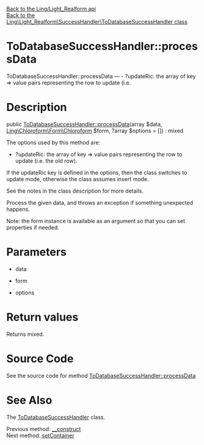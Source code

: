 [Back to the Ling/Light_Realform api](https://github.com/lingtalfi/Light_Realform/blob/master/doc/api/Ling/Light_Realform.md)<br>
[Back to the Ling\Light_Realform\SuccessHandler\ToDatabaseSuccessHandler class](https://github.com/lingtalfi/Light_Realform/blob/master/doc/api/Ling/Light_Realform/SuccessHandler/ToDatabaseSuccessHandler.md)


ToDatabaseSuccessHandler::processData
================



ToDatabaseSuccessHandler::processData — - ?updateRic: the array of key => value pairs representing the row to update (i.e.




Description
================


public [ToDatabaseSuccessHandler::processData](https://github.com/lingtalfi/Light_Realform/blob/master/doc/api/Ling/Light_Realform/SuccessHandler/ToDatabaseSuccessHandler/processData.md)(array $data, [Ling\Chloroform\Form\Chloroform](https://github.com/lingtalfi/Chloroform) $form, ?array $options = []) : mixed




The options used by this method are:
- ?updateRic: the array of key => value pairs representing the row to update (i.e. the old row).

If the updateRic key is defined in the options, then the class switches to update mode,
otherwise the class assumes insert mode.

See the notes in the class description for more details.





Process the given data, and throws an exception if something unexpected happens.


Note: the form instance is available as an argument so that you can set properties if needed.




Parameters
================


- data

    

- form

    

- options

    


Return values
================

Returns mixed.








Source Code
===========
See the source code for method [ToDatabaseSuccessHandler::processData](https://github.com/lingtalfi/Light_Realform/blob/master/SuccessHandler/ToDatabaseSuccessHandler.php#L98-L155)


See Also
================

The [ToDatabaseSuccessHandler](https://github.com/lingtalfi/Light_Realform/blob/master/doc/api/Ling/Light_Realform/SuccessHandler/ToDatabaseSuccessHandler.md) class.

Previous method: [__construct](https://github.com/lingtalfi/Light_Realform/blob/master/doc/api/Ling/Light_Realform/SuccessHandler/ToDatabaseSuccessHandler/__construct.md)<br>Next method: [setContainer](https://github.com/lingtalfi/Light_Realform/blob/master/doc/api/Ling/Light_Realform/SuccessHandler/ToDatabaseSuccessHandler/setContainer.md)<br>

